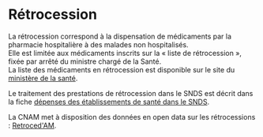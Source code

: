# Rétrocession
<!-- SPDX-License-Identifier: MPL-2.0 -->

La rétrocession correspond à la dispensation de médicaments par la pharmacie hospitalière à des malades non hospitalisés.   
Elle est limitée aux médicaments inscrits sur la « liste de rétrocession », fixée par arrêté du ministre chargé de la Santé.  
La liste des médicaments en rétrocession est disponible sur le site du 
[ministère de la santé](https://solidarites-sante.gouv.fr/soins-et-maladies/medicaments/professionnels-de-sante/prescription-et-dispensation/article/medicaments-retrocedes-retrocession).

Le traitement des prestations de rétrocession dans le SNDS est décrit dans la fiche [dépenses des établissements de santé dans le SNDS](../fiches/etablissements_sante.md).

La CNAM met à disposition des données en open data sur les rétrocessions : 
[Retroced'AM](https://www.ameli.fr/l-assurance-maladie/statistiques-et-publications/donnees-statistiques/medicament/retroced-am.php).

